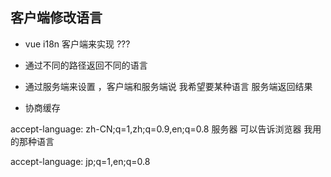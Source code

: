 ## 客户端修改语言
- vue i18n 客户端来实现 ???
- 通过不同的路径返回不同的语言
- 通过服务端来设置 ，客户端和服务端说 我希望要某种语言 服务端返回结果

- 协商缓存

accept-language: zh-CN;q=1,zh;q=0.9,en;q=0.8
服务器 可以告诉浏览器 我用的那种语言

accept-language: jp;q=1,en;q=0.8